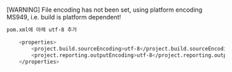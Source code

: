 
#

[WARNING] File encoding has not been set, using platform encoding MS949, i.e. build is platform dependent!

```bash
pom.xml에 아래 utf-8 추가

	<properties>
		<project.build.sourceEncoding>utf-8</project.build.sourceEncoding>
		<project.reporting.outputEncoding>utf-8</project.reporting.outputEncoding>
	</properties>
```